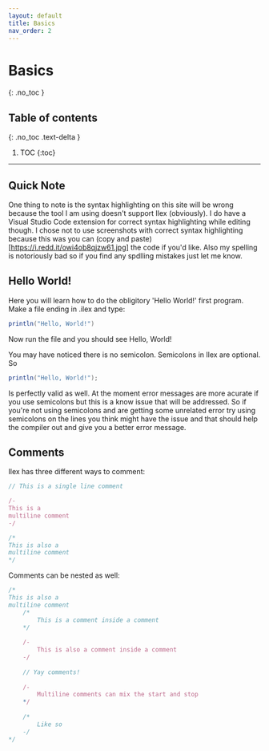 ```yaml
---
layout: default
title: Basics
nav_order: 2
---
```


# Basics
{: .no_toc }

## Table of contents
{: .no_toc .text-delta }

1. TOC
{:toc}

---
## Quick Note

One thing to note is the syntax highlighting on this site will be wrong because the tool I am using doesn't support Ilex (obviously). I do have a Visual Studio Code extension for correct syntax highlighting while editing though. I chose not to use screenshots with correct syntax highlighting because this was you can (copy and paste)[https://i.redd.it/owi4ob8qjzw61.jpg] the code if you'd like. Also my spelling is notoriously bad so if you find any spdlling mistakes just let me know.

## Hello World!

Here you will learn how to do the obligitory 'Hello World!' first program. Make a file ending in .ilex and type:

```cs
println("Hello, World!")
```

Now run the file and you should see Hello, World!

You may have noticed there is no semicolon. Semicolons in Ilex are optional. So

```cs
println("Hello, World!");
```

Is perfectly valid as well. At the moment error messages are more acurate if you use semicolons but this is a know issue that will be addressed. So if you're not using semicolons and are getting some unrelated error try using semicolons on the lines you think might have the issue and that should help the compiler out and give you a better error message.


## Comments

Ilex has three different ways to comment:

```ts
// This is a single line comment

/-
This is a
multiline comment
-/

/*
This is also a
multiline comment
*/
```

Comments can be nested as well:

```ts
/*
This is also a
multiline comment
    /*
        This is a comment inside a comment
    */
    
    /-
        This is also a comment inside a comment
    -/
    
    // Yay comments!
    
    /-
        Multiline comments can mix the start and stop
    */
    
    /*
        Like so
    -/
*/
```
